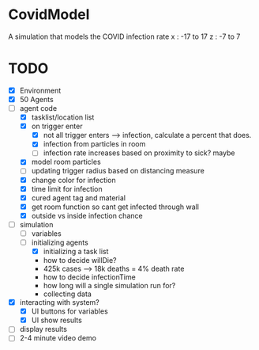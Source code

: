 # CovidModel
A simulation that models the COVID infection rate
x : -17 to 17
z : -7 to 7
# TODO
- [x] Environment
- [x] 50 Agents
- [ ] agent code
  - [x] tasklist/location list
  - [x] on trigger enter
    - [x] not all trigger enters --> infection, calculate a percent that does.
    - [x] infection from particles in room
    - [ ] infection rate increases based on proximity to sick? maybe
  - [x] model room particles
  - [ ] updating trigger radius based on distancing measure
  - [x] change color for infection
  - [x] time limit for infection
  - [x] cured agent tag and material
  - [x] get room function so cant get infected through wall
  - [x] outside vs inside infection chance
- [ ] simulation
  - [ ] variables
  - [ ] initializing agents
    - [x] initializing a task list
    - how to decide willDie?
	- 425k cases --> 18k deaths = 4% death rate
    - how to decide infectionTime
    - how long will a single simulation run for?
    - collecting data
- [x] interacting with system?
  - [x] UI buttons for variables
  - [x] UI  show results
- [ ] display results
- [ ] 2-4 minute video demo
